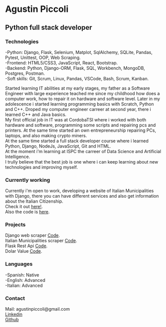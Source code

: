 <h1>Agustin Piccoli</h1>
<h2>Python full stack developer</h2>


<h3>Technologies</h3>
-Python: Django, Flask, Selenium, Matplot, SqlAlchemy, SQLite, Pandas, Pytest, Unittest, OOP, Web Scraping.  <br>
-Frontend: HTML5/CSS3, JavaScript, React, Bootstrap.  <br>
-Backend: Python, Django-ORM, Flask, SQL, Workbench, MongoDB, Postgres, Postman.  <br>
-Soft skills: Git, Scrum, Linux, Pandas, VSCode, Bash, Scrum, Kanban.  <br>


Started learning IT abilities at my early stages, my father as a Software Engineer with large experience teached me since my childhood how does a computer work, how to repair it on hardware and software level. Later in my adolescence i started learning programming basics with Scratch, Python and C++. Droped my computer engineer carreer at second year, there i learned C++ and Java basics.  <br>
My first official job in IT was at CordobaTSI where i worked with both hardware and software, programming some scripts and repairing pcs and printers. At the same time started an own entrepreneurship repairing PCs, laptops, and also making crypto miners.  <br>
At the same time started a full stack developer course where i learned Python, Django, NodeJs, JavaScript, Git and HTML.  <br>
At the moment i'm learning at ISPC the carreer of Data Science and Artificial Intelligence.  <br>
I trully believe that the best job is one where i can keep learning about new technologies and improving myself.  <br>

<h3>Currently working</h3>
Currently i'm open to work, developing a website of Italian Municipalities with Django, there you can have different services and also get information about the Italian Citizenship.    <br>
Check it out <a href='https://agustinpic.pythonanywhere.com/'>here!</a>. <br> 
Also the code is <a href='https://github.com/agustinpic72/cittza'>here</a>.  <br>

<h3>Projects</h3>
Django web scraper <a href='https://github.com/agustinpic72/Django_webScraper'>Code</a>.  <br>
Italian Municipalities scraper <a href='https://github.com/agustinpic72/web_scrapper_comuni'>Code</a>.  <br>
Flask Rest Api <a href='https://github.com/agustinpic72/rest_api_flask'>Code</a>.  <br>
Dolar Value <a href='https://github.com/agustinpic72/valor_dolar'>Code</a>.  <br>

<h3>Languages</h3>
-Spanish: Native  <br>
-English: Advanced  <br>
-Italian: Advanced  <br>

<h3>Contact</h3>
Mail: agustinpiccoli@gmail.com  <br>
<a href='https://www.linkedin.com/in/agustin-piccoli/'>Linkedin</a>  <br> 
<a href='https://github.com/agustinpic72 '>Github</a>   <br>


